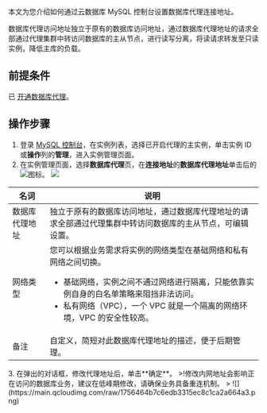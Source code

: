 
本文为您介绍如何通过云数据库 MySQL 控制台设置数据库代理连接地址。

数据库代理访问地址独立于原有的数据库访问地址，通过数据库代理地址的请求全部通过代理集群中转访问数据库的主从节点，进行读写分离，将读请求转发至只读实例，降低主库的负载。

## 前提条件
已 [开通数据库代理](https://cloud.tencent.com/document/product/236/54653)。

## 操作步骤
1. 登录 [MySQL 控制台](https://console.cloud.tencent.com/cdb)，在实例列表，选择已开启代理的主实例，单击实例 ID 或**操作**列的**管理**，进入实例管理页面。
2. 在实例管理页面，选择**数据库代理**页，在**连接地址**的**数据库代理地址**单击后的<img src="https://main.qcloudimg.com/raw/be716b5360d5256a9d5e816e29872ec1.png"  style="margin:0;">图标。
![](https://qcloudimg.tencent-cloud.cn/raw/3f6afa5299484ffa3e4cf9d203db6276.png)
<table>
<thead><tr><th width=15%>名词</th><th>说明</th></tr></thead>
<tbody><tr>
<td>数据库代理地址</td>
<td>独立于原有的数据库访问地址，通过数据库代理地址的请求全部通过代理集群中转访问数据库的主从节点，可编辑设置。</td></tr>
<tr>
<td>网络类型</td>
<td>您可以根据业务需求将实例的网络类型在基础网络和私有网络之间切换。<ul><li>基础网络，实例之间不通过网络进行隔离，只能依靠实例自身的白名单策略来阻挡非法访问。</li><li>私有网络（VPC），一个 VPC 就是一个隔离的网络环境，VPC 的安全性较高。</li></ul></td></tr>
<tr>
<td>备注</td>
<td>自定义，简短对此数据库代理地址的描述，便于后期管理。</td></tr>
</tbody></table>
3. 在弹出的对话框，修改代理地址后，单击**确定**。
>!修改内网地址会影响正在访问的数据库业务，建议在低峰期修改，请确保业务具备重连机制。
>
![](https://main.qcloudimg.com/raw/1756464b7c6edb3315ec8c1ca2a664a3.png)
